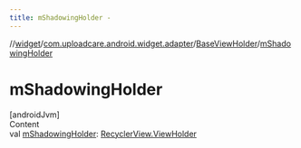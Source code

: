 ```yaml
---
title: mShadowingHolder -
---
```

//[widget](../../index.md)/[com.uploadcare.android.widget.adapter](../index.md)/[BaseViewHolder](index.md)/[mShadowingHolder](m-shadowing-holder.md)



# mShadowingHolder  
[androidJvm]  
Content  
val [mShadowingHolder](m-shadowing-holder.md): [RecyclerView.ViewHolder](https://developer.android.com/reference/kotlin/androidx/recyclerview/widget/RecyclerView.ViewHolder.html)  



